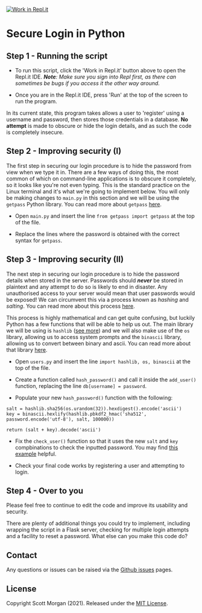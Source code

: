 [![Work in Repl.it](https://classroom.github.com/assets/work-in-replit-14baed9a392b3a25080506f3b7b6d57f295ec2978f6f33ec97e36a161684cbe9.svg)](https://classroom.github.com/online_ide?assignment_repo_id=4557337&assignment_repo_type=AssignmentRepo)
# Secure Login in Python

## Step 1 - Running the script

- To run this script, click the 'Work in Repl.it' button above to open the Repl.it IDE. _**Note**: Make sure you sign into Repl first, as there can sometimes be bugs if you access it the other way around._

- Once you are in the Repl.it IDE, press 'Run' at the top of the screen to run the program. 
 
In its current state, this program takes allows a user to 'register' using a username and password, then stores those credentials in a database. **No attempt** is made to obscure or hide the login details, and as such the code is completely insecure.

## Step 2 - Improving security (I)

The first step in securing our login procedure is to hide the password from view when we type it in. There are a few ways of doing this, the most common of which on command-line applications is to obscure it completely, so it looks like you're not even typing. This is the standard practice on the Linux terminal and it's what we're going to implement below. You will only be making changes to `main.py` in this section and we will be using the `getpass` Python library. You can read more about `getpass` [here](https://docs.python.org/3/library/getpass.html).

- Open `main.py` and insert the line `from getpass import getpass` at the top of the file.

- Replace the lines where the password is obtained with the correct syntax for `getpass`.

## Step 3 - Improving security (II)

The next step in securing our login procedure is to hide the password details when stored in the server. Passwords should _**never**_ be stored in plaintext and any attempt to do so is likely to end in disaster. Any unauthorised access to your server would mean that user passwords would be exposed! We can circumvent this via a process known as _hashing_ and _salting_. You can read more about this process [here](https://auth0.com/blog/adding-salt-to-hashing-a-better-way-to-store-passwords/).

This process is highly mathematical and can get quite confusing, but luckily Python has a few functions that will be able to help us out. The main library we will be using is `hashlib` ([see more](https://docs.python.org/3/library/hashlib.html)) and we will also make use of the `os` library, allowing us to access system prompts and the `binascii` library, allowing us to convert between binary and ascii. You can read more about that library [here](https://docs.python.org/3/library/binascii.html).

- Open `users.py` and insert the line `import hashlib, os, binascii` at the top of the file.

- Create a function called `hash_password()` and call it inside the `add_user()` function, replacing the line `db[username] = password`.

- Populate your new `hash_password()` function with the following:

```
salt = hashlib.sha256(os.urandom(32)).hexdigest().encode('ascii')
key = binascii.hexlify(hashlib.pbkdf2_hmac('sha512', password.encode('utf-8'), salt, 100000))

return (salt + key).decode('ascii')
```

- Fix the `check_user()` function so that it uses the new `salt` and `key` compbinations to check the inputted password. You may find [this example](https://gist.github.com/aharshbe/1ace2086b7ebe4e99a29d02e7fe83b74) helpful.

- Check your final code works by registering a user and attempting to login. 

## Step 4 - Over to you

Please feel free to continue to edit the code and improve its usability and security. 

There are plenty of additional things you could try to implement, including wrapping the script in a Flask server, checking for multiple login attempts and a facility to reset a password. What else can you make this code do?

## Contact

Any questions or issues can be raised via the [Github issues](https://github.com/den01-hnc-2020/python-login/issues) pages.

## License 

Copyright Scott Morgan (2021). Released under the [MIT License](https://opensource.org/licenses/MIT).
